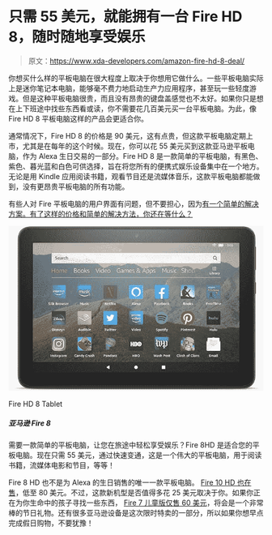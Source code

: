 # 只需 55 美元，就能拥有一台 Fire HD 8，随时随地享受娱乐

> 原文：<https://www.xda-developers.com/amazon-fire-hd-8-deal/>

你想买什么样的平板电脑在很大程度上取决于你想用它做什么。一些平板电脑实际上是迷你笔记本电脑，能够毫不费力地启动生产力应用程序，甚至玩一些轻度游戏。但是这种平板电脑很贵，而且没有昂贵的键盘盖感觉也不太好。如果你只是想在上下班途中找些东西看或读，你不需要花几百美元买一台平板电脑。为此，像 Fire HD 8 平板电脑这样的产品会更适合你。

通常情况下，Fire HD 8 的价格是 90 美元，这有点贵，但这款平板电脑定期上市，尤其是在每年的这个时候。现在，你可以花 55 美元买到这款亚马逊平板电脑，作为 Alexa 生日交易的一部分。Fire HD 8 是一款简单的平板电脑，有黑色、紫色、暮光蓝和白色可供选择，旨在将您所有的便携式娱乐设备集中在一个地方。无论是用 Kindle 应用阅读书籍，观看节目还是流媒体音乐，这款平板电脑都能做到，没有更昂贵平板电脑的所有功能。

有些人对 Fire 平板电脑的用户界面有问题，但不要担心，因为[有一个简单的解决方案。有了这样的价格和简单的解决方法，你还在等什么？](https://forum.xda-developers.com/hd8-hd10/development/official-amazon-fire-toolbox-v1-0-t3889604)

 <picture>![Need a simple tablet that lets you easily take your entertainment on the go? The Fire 8HD is the tablet for you. Now only $55, with a quick workaround this is a great tablet for reading books, streaming movies and shows, and plenty more!](img/10e0d68ec9133541a9e97322086f01d1.png)</picture> 

Fire HD 8 Tablet

##### 亚马逊 Fire 8

需要一款简单的平板电脑，让您在旅途中轻松享受娱乐？Fire 8HD 是适合您的平板电脑。现在只需 55 美元，通过快速变通，这是一个伟大的平板电脑，用于阅读书籍，流媒体电影和节目，等等！

Fire 8 HD 也不是为 Alexa 的生日销售的唯一一款平板电脑。 [Fire 10 HD 也在售](https://www.amazon.com/Fire-HD-10/dp/B07KD6YDKC?tag=xda-2alnv50-20&ascsubtag=UUxdaUeUpU30531&asc_refurl=https%3A%2F%2Fwww.xda-developers.com%2Famazon-fire-hd-8-deal%2F&asc_campaign=Short-Term)，低至 80 美元。不过，这款新机型是否值得多花 25 美元取决于你。如果你正在为你生命中的孩子寻找一些东西， [Fire 7 儿童版仅售 60 美元](https://www.amazon.com/Fire-7-Kids-Edition-Tablet/dp/B07H8WS1FT?tag=xda-2alnv50-20&ascsubtag=UUxdaUeUpU30531&asc_refurl=https%3A%2F%2Fwww.xda-developers.com%2Famazon-fire-hd-8-deal%2F&asc_campaign=Short-Term)，将会是一个非常棒的节日礼物。还有很多亚马逊设备是这次限时特卖的一部分，所以如果你想早点完成假日购物，不要犹豫！